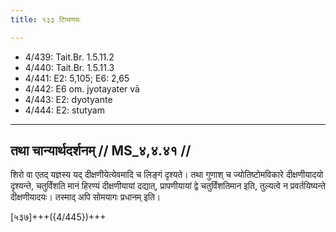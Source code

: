 ```yaml
---
title: १३३ टिप्पणयः

---
```

- 4/439: Tait.Br. 1.5.11.2
- 4/440: Tait.Br. 1.5.11.3
- 4/441: E2: 5,105; E6: 2,65
- 4/442: E6 om. jyotayater vā
- 4/443: E2: dyotyante
- 4/444: E2: stutyam

____________________________________________


## तथा चान्यार्थदर्शनम् // MS_४,४.४१ //

शिरो वा एतद् यज्ञस्य यद् दीक्षणीयेत्येवमादि च लिङ्गं दृश्यते। तथा गुणाश् च ज्योतिष्टोमविकारे दीक्षणीयादयो दृश्यन्ते, चतुर्विंशति मानं हिरण्यं दीक्षणीयायां दद्यात्, प्रापणीयायां द्वे चतुर्विंशतिमान इति, तुल्यत्वे न प्रवर्तयिष्यन्ते दीक्षणीयादयः। तस्माद् अपि सोमयागः प्रधानम् इति।



[५३७]+++({4/445})+++
